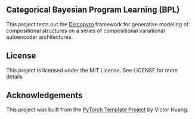 ## Categorical Bayesian Program Learning (BPL)

This project tests out the [Discopyro](https://github.com/neu-pml/discopyro/) framework for generative modeling of compositional structures on a series of compositional variational autoencoder architectures.

## License
This project is licensed under the MIT License. See  LICENSE for more details

## Acknowledgements
This project was built from the [PyTorch Template Project](https://github.com/victoresque/pytorch-template) by Victor Huang.
